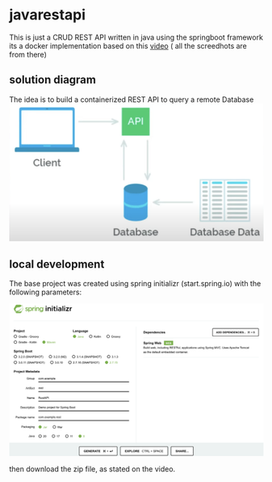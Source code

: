 # javarestapi
This is just a CRUD REST API written in java using the springboot framework
its a docker implementation based on this [video](https://www.youtube.com/watch?v=YVl6M5ztOu8&ab_channel=TheSoftwareAlpha) ( all the screedhots are from there)


## solution diagram

The idea is to build a containerized REST API to query a remote Database
![alt text](https://github.com/ElioLopez/javarestapi/blob/main/images/diagram.png?raw=true)

## local development

The base project was created using spring initializr (start.spring.io) with the following parameters:

![alt text](https://github.com/ElioLopez/javarestapi/blob/main/images/spring-initializr.png?raw=true)

then download the zip file, as stated on the video.
